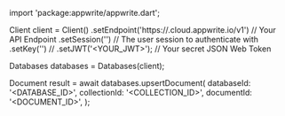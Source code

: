 import 'package:appwrite/appwrite.dart';

Client client = Client()
    .setEndpoint('https://<REGION>.cloud.appwrite.io/v1') // Your API Endpoint
    .setSession('') // The user session to authenticate with
    .setKey('') // 
    .setJWT('<YOUR_JWT>'); // Your secret JSON Web Token

Databases databases = Databases(client);

Document result = await databases.upsertDocument(
    databaseId: '<DATABASE_ID>',
    collectionId: '<COLLECTION_ID>',
    documentId: '<DOCUMENT_ID>',
);
